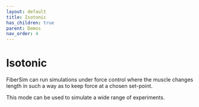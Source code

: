 ```yaml
---
layout: default
title: Isotonic
has_children: true
parent: Demos
nav_order: 4
---
```


# Isotonic

FiberSim can run simulations under force control where the muscle changes length in such a way as to keep force at a chosen set-point.

This mode can be used to simulate a wide range of experiments.



